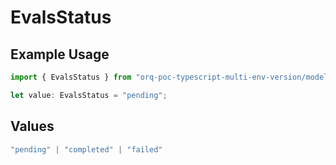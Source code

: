 # EvalsStatus

## Example Usage

```typescript
import { EvalsStatus } from "orq-poc-typescript-multi-env-version/models/operations";

let value: EvalsStatus = "pending";
```

## Values

```typescript
"pending" | "completed" | "failed"
```